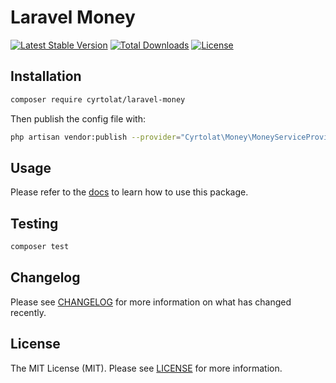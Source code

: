 # Laravel Money

[![Latest Stable Version](https://poser.pugx.org/cyrtolat/laravel-money/version)](https://packagist.org/packages/cyrtolat/laravel-money)
[![Total Downloads](https://poser.pugx.org/cyrtolat/laravel-money/downloads)](https://packagist.org/packages/cyrtolat/laravel-money)
[![License](https://poser.pugx.org/cyrtolat/laravel-money/license)](https://packagist.org/packages/cyrtolat/laravel-money)


## Installation

```bash
composer require cyrtolat/laravel-money
```

Then publish the config file with:

```bash
php artisan vendor:publish --provider="Cyrtolat\Money\MoneyServiceProvider"
```

## Usage

Please refer to the [docs](https://github.com/cyrtolat/laravel-money) to learn how to use this package.

## Testing

``` bash
composer test
```

## Changelog

Please see [CHANGELOG](CHANGELOG.md) for more information on what has changed recently.

## License

The MIT License (MIT). Please see [LICENSE](LICENSE.md) for more information.
